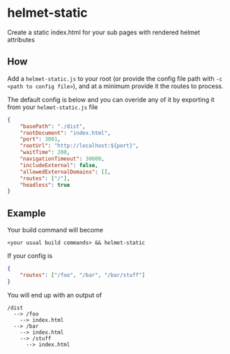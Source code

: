 # helmet-static

Create a static index.html for your sub pages with rendered helmet attributes

## How

Add a `helmet-static.js` to your root (or provide the config file path with `-c <path to config file>`), and at a minimum provide it the routes to process.

The default config is below and you can overide any of it by exporting it from your `helmet-static.js` file

```json
{
    "basePath": "./dist",
    "rootDocument": "index.html",
    "port": 3001,
    "rootUrl": "http://localhost:${port}",
    "waitTime": 200,
    "navigationTimeout": 30000,
    "includeExternal": false,
    "allowedExternalDomains": [],
    "routes": ["/"],
    "headless": true
}
```

## Example

Your build command will become

`<your usual build commands> && helmet-static`

If your config is

```json
{
    "routes": ["/foo", "/bar", "/bar/stuff"]
}
```

You will end up with an output of

```
/dist
  --> /foo
    --> index.html
  --> /bar
    --> index.html
    --> /stuff
      --> index.html
```

